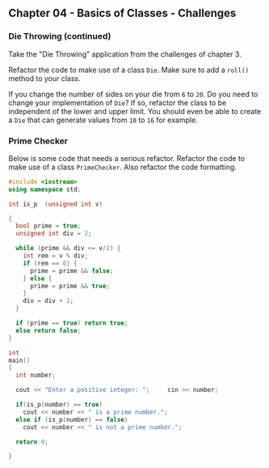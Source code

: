 ## Chapter 04 - Basics of Classes - Challenges

### Die Throwing (continued)

Take the "Die Throwing" application from the challenges of chapter 3.

Refactor the code to make use of a class `Die`. Make sure to add a `roll()` method to your class.

If you change the number of sides on your die from `6` to `20`. Do you need to change your implementation of `Die`? If so, refactor the class to be independent of the lower and upper limit. You should even be able to create a `Die` that can generate values from `10` to `16` for example.

### Prime Checker

Below is some code that needs a serious refactor. Refactor the code to make use of a class `PrimeChecker`. Also refactor the code formatting.

```c++
#include <iostream>
using namespace std;

int is_p  (unsigned int v)

{
  bool prime = true;
  unsigned int div = 2;

  while (prime && div <= v/2) {
    int rem = v % div;
    if (rem == 0) {
      prime = prime && false;
    } else {
      prime = prime && true;
    }
    div = div + 1;
  }

  if (prime == true) return true;
  else return false;
}

int
main()
{
  int number;

  cout << "Enter a positive integer: ";     cin >> number;

  if(is_p(number) == true)
    cout << number << " is a prime number.";
  else if (is_p(number) == false)
    cout << number << " is not a prime number.";

  return 0;

}
```